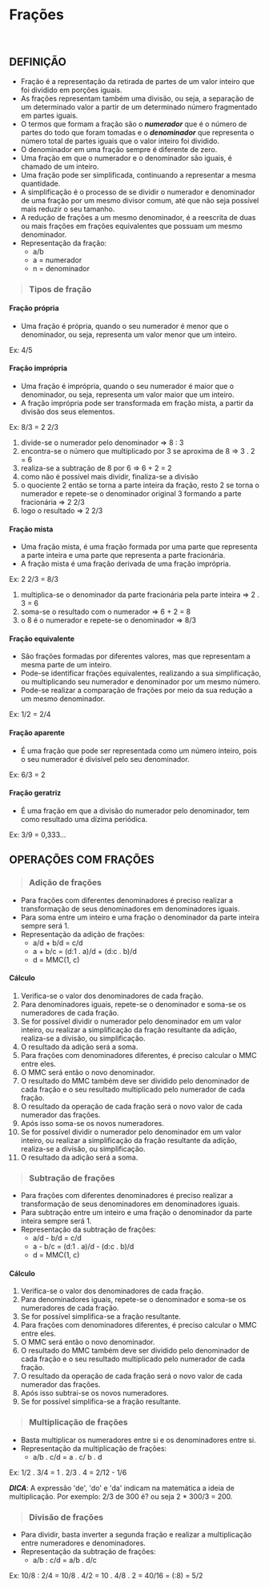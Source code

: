 # Frações

<br>

## DEFINIÇÃO
* Fração é a representação da retirada de partes de um valor inteiro que foi dividido em porções iguais.
* As frações representam também uma divisão, ou seja, a separação de um determinado valor a partir de um determinado número fragmentado em partes iguais.
* O termos que formam a fração são o ***numerador*** que é o número de partes do todo que foram tomadas e o ***denominador*** que representa o número total de partes iguais que o valor inteiro foi dividido.
* O denominador em uma fração sempre é diferente de zero.
* Uma fração em que o numerador e o denominador são iguais, é chamado de um inteiro.
* Uma fração pode ser simplificada, continuando a representar a mesma quantidade.
* A simplificação é o processo de se dividir o numerador e denominador de uma fração por um mesmo divisor comum, até que não seja possível mais reduzir o seu tamanho.
* A redução de frações a um mesmo denominador, é a reescrita de duas ou mais frações em frações equivalentes que possuam um mesmo denominador.
* Representação da fração:
  - a/b 
  - a = numerador
  - n = denominador

> ### Tipos de fração

#### Fração própria
* Uma fração é própria, quando o seu numerador é menor que o denominador, ou seja, representa um valor menor que um inteiro.

Ex: 4/5  

#### Fração imprópria
* Uma fração é imprópria, quando o seu numerador é maior que o denominador, ou seja, representa um valor maior que um inteiro.
* A fração imprópria pode ser transformada em fração mista, a partir da divisão dos seus elementos.

Ex: 8/3 = 2 2/3
1. divide-se o numerador pelo denominador => 8 : 3
2. encontra-se o número que multiplicado por 3 se aproxima de 8 => 3 . 2 = 6
3. realiza-se a subtração de 8 por 6 => 6 + 2 = 2
4. como não é possível mais dividir, finaliza-se a divisão 
5. o quociente 2 então se torna a parte inteira da fração, resto 2 se torna o numerador e repete-se o denominador original 3 formando a parte fracionária => 2 2/3
6. logo o resultado => 2 2/3

#### Fração mista
* Uma fração mista, é uma fração formada por uma parte que representa a parte inteira e uma parte que representa a parte fracionária.
* A fração mista é uma fração derivada de uma fração imprópria.

Ex: 2 2/3 = 8/3
1. multiplica-se o denominador da parte fracionária pela parte inteira => 2 . 3 = 6
2. soma-se o resultado com o numerador => 6 + 2 = 8
3. o 8 é o numerador e repete-se o denominador => 8/3
         
#### Fração equivalente
* São frações formadas por diferentes valores, mas que representam a mesma parte de um inteiro.
* Pode-se identificar frações equivalentes, realizando a sua simplificação, ou multiplicando seu numerador e denominador por um mesmo número.
* Pode-se realizar a comparação de frações por meio da sua redução a um mesmo denominador.

Ex: 1/2 = 2/4

#### Fração aparente
* É uma fração que pode ser representada como um número inteiro, pois o seu numerador é divisível pelo seu denominador.

Ex: 6/3 = 2

#### Fração geratriz
* É uma fração em que a divisão do numerador pelo denominador, tem como resultado uma dízima periódica.

Ex: 3/9 = 0,333...

## OPERAÇÕES COM FRAÇÕES

> ### Adição de frações
* Para frações com diferentes denominadores é preciso realizar a transformação de seus denominadores em denominadores iguais.
* Para soma entre um inteiro e uma fração o denominador da parte inteira sempre será 1.
* Representação da adição de frações:
  - a/d + b/d = c/d
  - a + b/c = (d:1 . a)/d + (d:c . b)/d
  - d = MMC(1, c)

#### Cálculo
1. Verifica-se o valor dos denominadores de cada fração.
2. Para denominadores iguais, repete-se o denominador e soma-se os numeradores de cada fração.
3. Se for possível dividir o numerador pelo denominador em um valor inteiro, ou realizar a simplificação da fração resultante da adição, realiza-se a divisão, ou simplificação.
4. O resultado da adição será a soma.
5. Para frações com denominadores diferentes, é preciso calcular o MMC entre eles.
6. O MMC será então o novo denominador.
7. O resultado do MMC também deve ser dividido pelo denominador de cada fração e o seu resultado multiplicado pelo numerador de cada fração.
8. O resultado da operação de cada fração será o novo valor de cada numerador das frações.
9. Após isso soma-se os novos numeradores.
10. Se for possível dividir o numerador pelo denominador em um valor inteiro, ou realizar a simplificação da fração resultante da adição, realiza-se a divisão, ou simplificação.
11. O resultado da adição será a soma.

> ### Subtração de frações
* Para frações com diferentes denominadores é preciso realizar a transformação de seus denominadores em denominadores iguais.
* Para subtração entre um inteiro e uma fração o denominador da parte inteira sempre será 1.
* Representação da subtração de frações:
  - a/d - b/d = c/d
  - a - b/c = (d:1 . a)/d - (d:c . b)/d
  - d = MMC(1, c)

#### Cálculo
1. Verifica-se o valor dos denominadores de cada fração.
2. Para denominadores iguais, repete-se o denominador e soma-se os numeradores de cada fração.
3. Se for possível simplifica-se a fração resultante.
4. Para frações com denominadores diferentes, é preciso calcular o MMC entre eles.
5. O MMC será então o novo denominador.
6. O resultado do MMC também deve ser dividido pelo denominador de cada fração e o seu resultado multiplicado pelo numerador de cada fração.
7. O resultado da operação de cada fração será o novo valor de cada numerador das frações.
8. Após isso subtrai-se os novos numeradores.
9. Se for possível simplifica-se a fração resultante.

> ### Multiplicação de frações
* Basta multiplicar os numeradores entre si e os denominadores entre si.
* Representação da multiplicação de frações:
  - a/b . c/d = a . c/ b . d

Ex: 1/2 . 3/4 = 1 . 2/3 . 4 = 2/12 - 1/6  

***DICA***: A expressão 'de', 'do' e 'da' indicam na matemática a ideia de multiplicação. Por exemplo: 2/3 de 300 é? ou seja 2 * 300/3 = 200.

> ### Divisão de frações
* Para dividir, basta inverter a segunda fração e realizar a multiplicação entre numeradores e denominadores.
* Representação da subtração de frações:
  - a/b : c/d = a/b . d/c 

Ex: 10/8 : 2/4 = 10/8 . 4/2 = 10 . 4/8 . 2 = 40/16 = (:8) = 5/2  